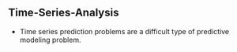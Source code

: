 ## Time-Series-Analysis
* Time series prediction problems are a difficult type of predictive modeling problem.
